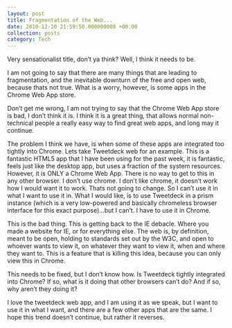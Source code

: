 ```yaml
---
layout: post
title: Fragmentation of the Web...
date: 2010-12-20 21:59:50.000000000 +00:00
collection: posts
category: Tech
---
```


Very sensationalist title, don’t ya think? Well, I think it needs to be.

I am not going to say that there are many things that are leading to fragmentation, and the inevitable downturn of the free and open web, because thats not true. What is a worry, however, is some apps in the Chrome Web App store.

Don’t get me wrong, I am not trying to say that the Chrome Web App store is bad, I don’t think it is. I think it is a great thing, that allows normal non-technical people a really easy way to find great web apps, and long may it continue.

The problem I think we have, is when some of these apps are integrated too tightly into Chrome. Lets take Tweetdeck web for an example. This is a fantastic HTML5 app that I have been using for the past week, it is fantastic, feels just like the desktop app, but uses a fraction of the system resources. However, it is ONLY a Chrome Web App. There is no way to get to this in any other browser. I don’t use chrome. I don’t like chrome, it doesn’t work how I would want it to work. Thats not going to change. So I can’t use it in what I want to use it in. What I would like, is to use Tweetdeck in a prism instance (which is a very low-powered and basically chromeless browser interface for this exact purpose)…but I can’t. I have to use it in Chrome.

This is the bad thing. This is getting back to the IE debacle. Where you made a website for IE, or for everything else. The web is, by definition, meant to be open, holding to standards set out by the W3C, and open to whoever wants to view it, on whatever they want to view it, when and where they want to. This is a feature that is killing this idea, because you can only view this in Chrome.

This needs to be fixed, but I don’t know how. Is Tweetdeck tightly integrated into Chrome? If so, what is it doing that other browsers can’t do? And if so, why aren’t they doing it?

I love the tweetdeck web app, and I am using it as we speak, but I want to use it in what I want, and there are a few other apps that are the same. I hope this trend doesn’t continue, but rather it reverses.
